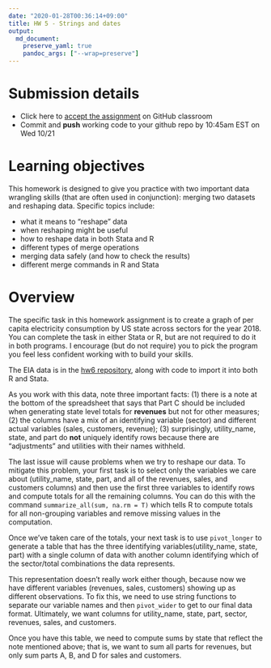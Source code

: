 ```yaml
---
date: "2020-01-28T00:36:14+09:00"
title: HW 5 - Strings and dates
output: 
  md_document:
    preserve_yaml: true
    pandoc_args: ["--wrap=preserve"]
---
```


Submission details
==================

-   Click here to [accept the assignment](https://classroom.github.com/a/hvTcQDmh) on GitHub classroom
-   Commit and **push** working code to your github repo by 10:45am EST on Wed 10/21

Learning objectives
===================

This homework is designed to give you practice with two important data wrangling skills (that are often used in conjunction): merging two datasets and reshaping data. Specific topics include:

-   what it means to “reshape” data
-   when reshaping might be useful
-   how to reshape data in both Stata and R
-   different types of merge operations
-   merging data safely (and how to check the results)
-   different merge commands in R and Stata

Overview
========

The specific task in this homework assignment is to create a graph of per capita electricity consumption by US state across sectors for the year 2018. You can complete the task in either Stata or R, but are not required to do it in both programs. I encourage (but do not require) you to pick the program you feel less confident working with to build your skills.

The EIA data is in the [hw6 repository](https://classroom.github.com/a/RcFTR5pM), along with code to import it into both R and Stata.

As you work with this data, note three important facts: (1) there is a note at the bottom of the spreadsheet that says that Part C should be included when generating state level totals for **revenues** but not for other measures; (2) the columns have a mix of an identifying variable (sector) and different actual variables (sales, customers, revenue); (3) surprisingly, utility\_name, state, and part do **not** uniquely identify rows because there are “adjustments” and utilities with their names withheld.

The last issue will cause problems when we try to reshape our data. To mitigate this problem, your first task is to select only the variables we care about (utility\_name, state, part, and all of the revenues, sales, and customers columns) and then use the first three variables to identify rows and compute totals for all the remaining columns. You can do this with the command `summarize_all(sum, na.rm = T)` which tells R to compute totals for all non-grouping variables and remove missing values in the computation.

Once we’ve taken care of the totals, your next task is to use `pivot_longer` to generate a table that has the three identifying variables(utility\_name, state, part) with a single column of data with another column identifying which of the sector/total combinations the data represents.

This representation doesn’t really work either though, because now we have different variables (revenues, sales, customers) showing up as different observations. To fix this, we need to use string functions to separate our variable names and then `pivot_wider` to get to our final data format. Ultimately, we want columns for utility\_name, state, part, sector, revenues, sales, and customers.

Once you have this table, we need to compute sums by state that reflect the note mentioned above; that is, we want to sum all parts for revenues, but only sum parts A, B, and D for sales and customers.
